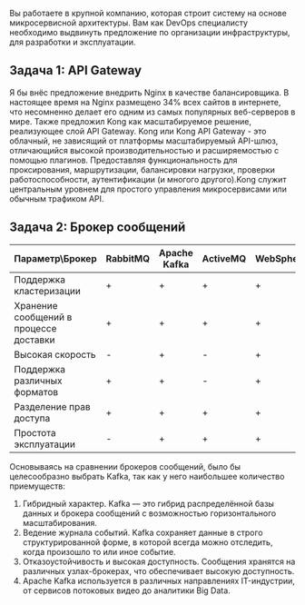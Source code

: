 
Вы работаете в крупной компанию, которая строит систему на основе микросервисной архитектуры.
Вам как DevOps специалисту необходимо выдвинуть предложение по организации инфраструктуры, для разработки и эксплуатации.

## Задача 1: API Gateway 

Я бы внёс предложение внедрить Nginx в качестве балансировщика. В настоящее время на Nginx размещено 34% всех сайтов в интернете, что несомненно делает его одним из самых популярных веб-серверов в мире. Также предложил Kong как масштабируемое решение, реализующее слой API Gateway. 
Kong или Kong API Gateway - это облачный, не зависящий от платформы масштабируемый API-шлюз, отличающийся высокой производительностью и расширяемостью с помощью плагинов. Предоставляя функциональность для проксирования, маршрутизации, балансировки нагрузки, проверки работоспособности, аутентификации (и многого другого).Kong служит центральным уровнем для простого управления микросервисами или обычным трафиком API.


## Задача 2: Брокер сообщений

| Параметр\Брокер | RabbitMQ | Apache Kafka | ActiveMQ | WebSphereMQ | 
|---|---|---|---|---|
| Поддержка кластеризации | + | + | + | + | 
| Хранение сообщений в процессе доставки | + | + | + | + | 
| Высокая скорость | - | + | - | + | 
| Поддержка различных форматов | + | + | - | + | 
| Разделение прав доступа | + | + | + | + |
| Простота эксплуатации | - | + | + | + | 

Основываясь на сравнении брокеров сообщений, было бы целесообразно выбрать Kafka, так как у него наибольшее количество приемуществ:
1. Гибридный характер. Kafka — это гибрид распределённой базы данных и брокера сообщений с возможностью горизонтального масштабирования. 
2. Ведение журнала событий. Kafka сохраняет данные в строго структурированной форме, в которой всегда можно отследить, когда произошло то или иное событие. 
3. Отказоустойчивость и высокая доступность. Сообщения хранятся на различных узлах-брокерах, что обеспечивает высокую доступность. 
4. Apache Kafka используется в различных направлениях IT-индустрии, от сервисов потоковых видео до аналитики Big Data. 
